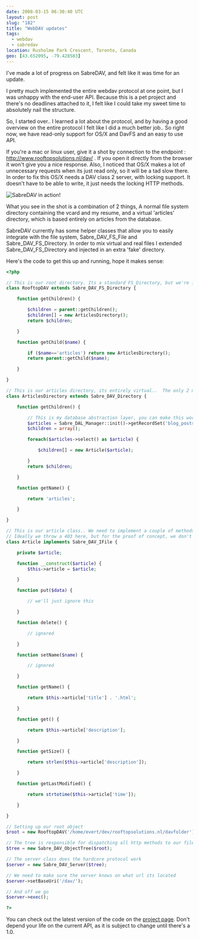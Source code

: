 ```yaml
---
date: 2008-03-15 06:30:40 UTC
layout: post
slug: "182"
title: "WebDAV updates"
tags:
  - webdav
  - sabredav
location: Rusholme Park Crescent, Toronto, Canada
geo: [43.652095, -79.428583]
---
```


I've made a lot of progress on SabreDAV, and felt like it was time for an update.

I pretty much implemented the entire webdav protocol at one point, but I was
unhappy with the end-user API. Because this is a pet project and there's no
deadlines attached to it, I felt like I could take my sweet time to absolutely
nail the structure.

So, I started over.. I learned a lot about the protocol, and by having a good
overview on the entire protocol I felt like I did a much better job.. So right
now, we have read-only support for OS/X and DavFS and an easy to use API.

If you're a mac or linux user, give it a shot by connection to the endpoint :
http://www.rooftopsolutions.nl/dav/ . If you open it directly from the browser
it won't give you a nice response. Also, I noticed that OS/X makes a lot of
unnecessary requests when its just read only, so it will be a tad slow there.
In order to fix this OS/X needs a DAV class 2 server, with locking support. It
doesn't have to be able to write, it just needs the locking HTTP methods.

<img src="http://evertpot.com/resources/images/posts/davshot.png" alt="SabreDAV in action!" />

What you see in the shot is a combination of 2 things, A normal file system
directory containing the vcard and my resume, and a virtual 'articles'
directory, which is based entirely on articles from the database.

SabreDAV currently has some helper classes that allow you to easily integrate
with the file system, Sabre_DAV_FS_File and Sabre_DAV_FS_Directory. In order
to mix virtual and real files I extended Sabre_DAV_FS_Directory and injected
in an extra 'fake' directory.

Here's the code to get this up and running, hope it makes sense:

```php
<?php

// This is our root directory. Its a standard FS_Directory, but we're injecting the virtual 'articles' directory.
class RooftopDAV extends Sabre_DAV_FS_Directory {

    function getChildren() {

        $children = parent::getChildren();
        $children[] = new ArticlesDirectory();
        return $children;

    }

    function getChild($name) {

        if ($name=='articles') return new ArticlesDirectory();
        return parent::getChild($name);

    }

}

// This is our articles directory, its entirely virtual..  The only 2 methods we need to implement are getName and getChildren
class ArticlesDirectory extends Sabre_DAV_Directory {

    function getChildren() {

        // This is my database abstraction layer, you can make this work for any database (-library/-layer)
        $articles = Sabre_DAL_Manager::init()->getRecordSet('blog_posts');
        $children = array();

        foreach($articles->select() as $article) {

            $children[] = new Article($article);

        }
        return $children;

    }

    function getName() {

        return 'articles';

    }

}

// This is our article class.. We need to implement a couple of methods and we're ignoring all methods that change the file.
// Ideally we throw a 403 here, but for the proof of concept, we don't care
class Article implements Sabre_DAV_IFile {

    private $article;

    function __construct($article) {
        $this->article = $article;

    }

    function put($data) {

        // we'll just ignore this

    }

    function delete() {

        // ignored

    }

    function setName($name) {

        // ignored

    }

    function getName() {

        return $this->article['title'] . '.html';

    }

    function get() {

        return $this->article['description'];

    }

    function getSize() {

        return strlen($this->article['description']);

    }

    function getLastModified() {

        return strtotime($this->article['time']);

    }

}

// Setting up our root object
$root = new RooftopDAV('/home/evert/dev/rooftopsolutions.nl/davfolder');

// The tree is responsible for dispatching all http methods to our file and directory objects
$tree = new Sabre_DAV_ObjectTree($root);

// The server class does the hardcore protocol work
$server = new Sabre_DAV_Server($tree);

// We need to make sure the server knows on what url its located
$server->setBaseUri('/dav/');

// And off we go
$server->exec();

?>
```

You can check out the latest version of the code on the [project page][1].
Don't depend your life on the current API, as it is subject to change until
there's a 1.0.

[1]: http://sabre.io/
